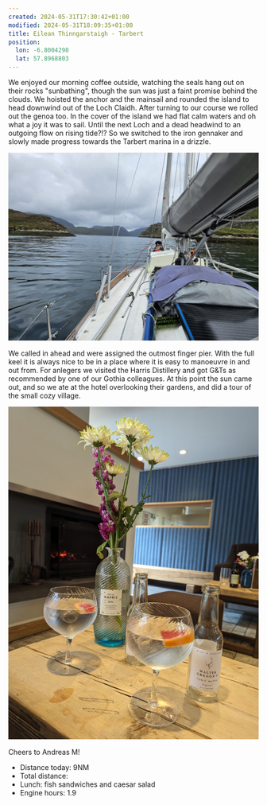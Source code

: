 ```yaml
---
created: 2024-05-31T17:30:42+01:00
modified: 2024-05-31T18:09:35+01:00
title: Eilean Thinngarstaigh - Tarbert
position:
  lon: -6.8004298
  lat: 57.8968803
---
```


We enjoyed our morning coffee outside, watching the seals hang out on their rocks "sunbathing", though the sun was just a faint promise behind the clouds. We hoisted the anchor and the mainsail and rounded the island to head downwind out of the Loch Claidh. After turning to our course we rolled out the genoa too. In the cover of the island we had flat calm waters and oh what a joy it was to sail. Until the next Loch and a dead headwind to an outgoing flow on rising tide?!? So we switched to the iron gennaker and slowly made progress towards the Tarbert marina in a drizzle.

![Image](../2024/8061ebbb29589be0c19505d306668ffc.jpg) 

We called in ahead and were assigned the outmost finger pier. With the full keel it is always nice to be in a place where it is easy to manoeuvre in and out from. For anlegers we visited the Harris Distillery and got G&Ts as recommended by one of our Gothia colleagues. At this point the sun came out, and so  we ate at the hotel overlooking their gardens, and did a tour of the small cozy village.

![Image](../2024/a729d2235e6a5d8e6c84eb97e95e5f76.jpg) 

Cheers to Andreas M!

* Distance today: 9NM
* Total distance:
* Lunch: fish sandwiches and caesar salad
* Engine hours: 1.9

